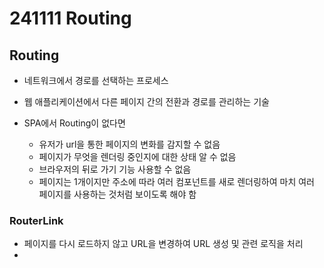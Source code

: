 ﻿# 241111 Routing

## Routing

- 네트워크에서 경로를 선택하는 프로세스
- 웹 애플리케이션에서 다른 페이지 간의 전환과 경로를 관리하는 기술

- SPA에서 Routing이 없다면
  - 유저가 url을 통한 페이지의 변화를 감지할 수 없음
  - 페이지가 무엇을 렌더링 중인지에 대한 상태 알 수 없음
  - 브라우저의 뒤로 가기 기능 사용할 수 없음
  - 페이지는 1개이지만 주소에 따라 여러 컴포넌트를 새로 렌더링하여 마치 여러 페이지를 사용하는 것처럼 보이도록 해야 함

### RouterLink
- 페이지를 다시 로드하지 않고 URL을 변경하여 URL 생성 및 관련 로직을 처리
- 